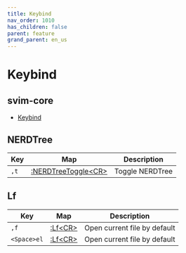 ```yaml
---
title: Keybind
nav_order: 1010
has_children: false
parent: feature
grand_parent: en_us
---
```



# Keybind


## svim-core

* [Keybind](https://samwhelp.github.io/tool-svim-doc/read/en_us/feature/keybind.html)


## NERDTree

| Key | Map | Description |
| --- | --- | --- |
| `,t` | [:NERDTreeToggle&lt;CR&gt;](https://github.com/preservim/nerdtree#how-can-i-map-a-specific-key-or-shortcut-to-open-nerdtree) | Toggle NERDTree |


## Lf

| Key | Map | Description |
| --- | --- | --- |
| `,f` | [:Lf&lt;CR&gt;](https://github.com/ptzz/lf.vim/blob/master/plugin/lf.vim#L80) | Open current file by default |
| `<Space>el` | [:Lf&lt;CR&gt;](https://github.com/ptzz/lf.vim/blob/master/plugin/lf.vim#L80) | Open current file by default |
